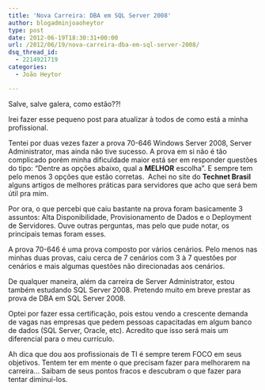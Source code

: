 ```yaml
---
title: 'Nova Carreira: DBA em SQL Server 2008'
author: blogadminjoaoheytor
type: post
date: 2012-06-19T18:30:31+00:00
url: /2012/06/19/nova-carreira-dba-em-sql-server-2008/
dsq_thread_id:
  - 2214921719
categories:
  - João Heytor

---
```

Salve, salve galera, como estão??!

Irei fazer esse pequeno post para atualizar à todos de como está a minha profissional.

Tentei por duas vezes fazer a prova 70-646 Windows Server 2008, Server Administrator, mas ainda não tive sucesso. A prova em si não é tão complicado porém minha dificuldade maior está ser em responder questões do tipo: “Dentre as opções abaixo, qual a **MELHOR** escolha”. E sempre tem pelo menos 3 opções que estão corretas.  Achei no site do **Technet Brasil** alguns artigos de melhores práticas para servidores que acho que será bem útil pra mim.

Por ora, o que percebi que caiu bastante na prova foram basicamente 3 assuntos: Alta Disponibilidade, Provisionamento de Dados e o Deployment de Servidores. Ouve outras perguntas, mas pelo que pude notar, os principais temas foram esses.

A prova 70-646 é uma prova composto por vários cenários. Pelo menos nas minhas duas provas, caiu cerca de 7 cenários com 3 à 7 questões por cenários e mais algumas questões não direcionadas aos cenários.

De qualquer maneira, além da carreira de Server Administrator, estou também estudando SQL Server 2008. Pretendo muito em breve prestar as prova de DBA em SQL Server 2008.

Optei por fazer essa certificação, pois estou vendo a crescente demanda de vagas nas empresas que pedem pessoas capacitadas em algum banco de dados (SQL Server, Oracle, etc). Acredito que isso será mais um diferencial para o meu currículo.

Ah dica que dou aos profissionais de TI é sempre terem FOCO em seus objetivos. Tentem ter em mente o que precisam fazer para melhorarem na carreira&#8230; Saibam de seus pontos fracos e descubram o que fazer para tentar diminui-los.